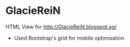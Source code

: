 # GlacieReiN

HTML View for http://GlacieReiN.blogspot.sg/

- Used Bootstrap's grid for mobile optimisation

